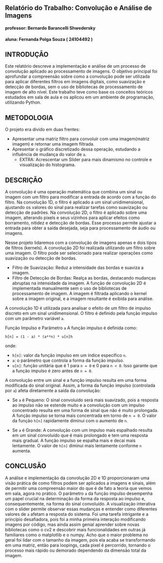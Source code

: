 ## Relatório do Trabalho: Convolução e Análise de Imagens

#### professor: Bernardo Barancelli Shwedersky

#### aluna: Fernanda Polga Souza ( 24104492 )

## INTRODUÇÃO

Este relatório descreve a implementação e análise de um processo de convolução aplicado ao processamento de imagens.
O objetivo principal foi aprofundar a compreensão sobre como a convolução pode ser utilizada para aplicar diferentes filtros em imagens digitais, como suavização e detecção de bordas, sem o uso de bibliotecas de processamento de imagem de alto nível. Este trabalho teve como base os conceitos teóricos estudados em sala de aula e os aplicou em um ambiente de programação, utilizando Python.

## METODOLOGIA

O projeto era divido em duas frentes:
- Apresentar uma matriz filtro para convoluir com uma imagem(matriz imagem) e retornar uma imagem filtrada.
- Apresentar o gráfico discretizado dessa operação, estudando a influência de mudança do valor de `a`.
  - EXTRA: Acrescentar um Slider para mais dinamismo no controle e visualização do histograma.

## DESCRIÇÃO

A convolução é uma operação matemática que combina um sinal ou imagem com um filtro para modificar a entrada de acordo com a função do filtro. Na convolução 1D, o filtro é aplicado a um sinal unidimensional, ajustando os valores do sinal para realizar tarefas como suavização ou detecção de padrões. Na convolução 2D, o filtro é aplicado sobre uma imagem, alterando pixels e seus vizinhos para aplicar efeitos como borramento, nitidez e detecção de bordas. Esse processo permite ajustar a entrada para obter a saída desejada, seja para processamento de áudio ou imagens.

 Nesse projeto lidaremos com a convolução de imagens apenas e dois tipos de filtros (kernels). A convolução 2D foi realizada utilizando um filtro sobre uma imagem. O filtro pode ser selecionado para realizar operações como suavização ou detecção de bordas. 
- Filtro de Suavização: Reduz a intensidade das bordas e suaviza a imagem.
- Filtro de Detecção de Bordas: Realça as bordas, destacando mudanças abruptas na intensidade da imagem.
A função de convolução 2D é implementada manualmente sem o uso de bibliotecas de processamento de imagem. A imagem é filtrada aplicando o kernel sobre a imagem original, e a imagem resultante é exibida para análise.

A convolução 1D é utilizada para analisar o efeito de um filtro de impulso discreto em um sinal unidimensional. O filtro é definido pela função impulso com um parâmetro variável `a`.

Função Impulso e Parâmetro `a`
A função impulso é definida como:

	h[n] = (1 - a) * (a**n) * u[n]h
 
onde:
- `h[n]`: valor da função impulso em um índice específico `n`.
- `a`: o parâmetro que controla a forma da função impulso.
- `u[n]`: função unitária que é 1 para `n = 0` e 0 para `n < 0`. Isso garante que a função impulso é zero antes de `n = 0`.
  
A convolução entre um sinal e a função impulso resulta em uma forma modificada do sinal original. Assim, a forma da função impulso (controlada por `a`) afeta diretamente a saída da convolução:

- Se `a` é Pequeno: O sinal convoluído será mais suavizado, pois a resposta ao impulso não se estende muito e a convolução com um impulso concentrado resulta em uma forma de sinal que não é muito prolongada. A função impulso se torna mais concentrada em torno de `n = 0`. O valor da função `h[n]` rapidamente diminui com o aumento de `n`.

- Se `a` é Grande: A convolução com um impulso mais espalhado resulta em um sinal convoluído que é mais prolongado e tem uma resposta mais gradual.
A função impulso se espalha mais e decai mais lentamente. O valor de `h[n]` diminui mais lentamente conforme `n` aumenta.

## CONCLUSÃO

A análise e implementação da convolução 2D e 1D proporcionaram uma visão prática de como filtros podem ser aplicados a imagens e sinais, além de permitir uma compreensão maior do que é de fato a teoria que vemos em sala, agora no prático. O parâmetro `a` da função impulso desempenha um papel crucial na determinação da forma da resposta ao impulso e, consequentemente, na forma do sinal convoluído. A visualização interativa com o slider permite observar essas mudanças e entender como diferentes valores de `a` afetam a resposta do sistema. Foi uma tarefa intrigante e a princípio desafiadora, pois foi a minha primeira interação modificando imagens por código, mas ainda assim genial aprender sobre novas bibliotecas como o cv2 e descobrir mais funcionalidades em outras já familiares como o matplotlib e o numpy. Acho que o maior problema no geral foi lidar com o tamanho da imagem, pois ela acaba se transformando em uma matriz, então para loopings, cada pixel é percorrido, tornando o processo mais rápido ou demorado dependendo da dimensão total da imagem.

  
   

